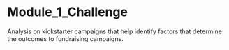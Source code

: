 # Module_1_Challenge
Analysis on kickstarter campaigns that help identify factors that determine the outcomes to fundraising campaigns.
